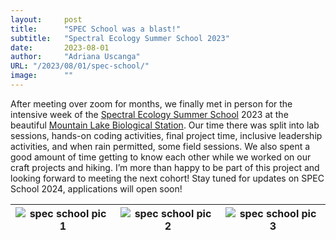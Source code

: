```yaml
---
layout:     post 
title:      "SPEC School was a blast!"
subtitle:   "Spectral Ecology Summer School 2023"
date:       2023-08-01
author:     "Adriana Uscanga"
URL: "/2023/08/01/spec-school/"
image:      ""
---
```


After meeting over zoom for months, we finally met in person for the intensive week of the [Spectral Ecology Summer School]( https://www.specschool.org) 2023 at the beautiful [Mountain Lake Biological Station](https://mlbs.virginia.edu).
Our time there was split into lab sessions, hands-on coding activities, final project time, inclusive leadership activities, and when rain permitted, some field sessions. We also spent a good amount of time getting to know each other while we worked on our craft projects and hiking.
I’m more than happy to be part of this project and looking forward to meeting the next cohort! Stay tuned for updates on SPEC School 2024, applications will open soon!

|![spec school pic 1](/img/IMG_6008.jpg)|![spec school pic 2](/img/IMG_9036.jpeg)|![spec school pic 3](/img/IMG_9100.jpeg)|
|---|---|---|
